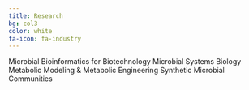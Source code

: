 ```yaml
---
title: Research
bg: col3
color: white
fa-icon: fa-industry
---
```



Microbial Bioinformatics for Biotechnology 
Microbial Systems Biology 
Metabolic Modeling & Metabolic Engineering 
Synthetic Microbial Communities
